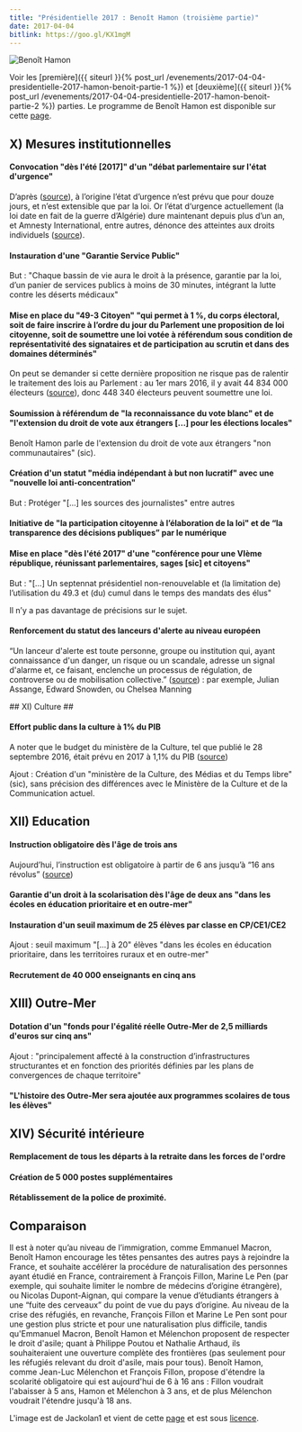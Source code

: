 ```yaml
---
title: "Présidentielle 2017 : Benoît Hamon (troisième partie)"
date: 2017-04-04
bitlink: https://goo.gl/KX1mgM
---
```


![Benoît Hamon](/images/180px-BHamon2012.jpg) 

Voir les [première]({{ siteurl }}{% post_url /evenements/2017-04-04-presidentielle-2017-hamon-benoit-partie-1 %}) et [deuxième]({{ siteurl }}{% post_url /evenements/2017-04-04-presidentielle-2017-hamon-benoit-partie-2 %}) parties. Le programme de Benoît Hamon est disponible sur cette [page](https://www.benoithamon2017.fr/wp-content/uploads/2017/03/projet-web1.pdf).

## X) Mesures institutionnelles ##

#### Convocation "dès l'été [2017]" d'un "débat parlementaire sur l'état d'urgence" ####

D’après  ([source](https://www.legifrance.gouv.fr/affichTexte.do?cidTexte=JORFTEXT000000695350)), à l’origine l’état d’urgence n’est prévu que pour douze jours, et n’est extensible que par la loi. Or l’état d‘urgence actuellement (la loi date en fait de la guerre d’Algérie) dure maintenant depuis plus d’un an, et Amnesty International, entre autres, dénonce des atteintes aux droits individuels  ([source](https://www.amnesty.fr/actualites/rapport-france)).

#### Instauration d'une "Garantie Service Public" ####

But : "Chaque bassin de vie aura le droit à la présence, garantie par la loi, d’un panier de services publics à moins de 30 minutes, intégrant la lutte contre les déserts médicaux"

#### Mise en place du "49-3 Citoyen" "qui permet à 1 %, du corps électoral, soit de faire inscrire à l’ordre du jour du Parlement une proposition de loi citoyenne, soit de soumettre une loi votée à référendum sous condition de représentativité des signataires et de participation au scrutin et dans des domaines déterminés" ####

On peut se demander si cette dernière proposition ne risque pas de ralentir le traitement des lois au Parlement : au 1er mars 2016, il y avait 44 834 000 électeurs ([source](https://www.insee.fr/fr/statistiques/2499456)), donc 448 340 électeurs peuvent soumettre une loi.

#### Soumission à référendum de "la reconnaissance du vote blanc" et de "l'extension du droit de vote aux étrangers [...] pour les élections locales" ####

Benoît Hamon parle de l'extension du droit de vote aux étrangers "non communautaires" (sic).

#### Création d'un statut "média indépendant à but non lucratif" avec une "nouvelle loi anti-concentration" ####

But : Protéger "[...] les sources des journalistes" entre autres

#### Initiative de "la participation citoyenne à l’élaboration de la loi" et de “la transparence des décisions publiques” par le numérique ####

#### Mise en place "dès l'été 2017" d'une "conférence pour une VIème république, réunissant parlementaires, sages [sic] et citoyens" ####

But : "[...] Un septennat présidentiel non-renouvelable et (la limitation de) l’utilisation du 49.3 et (du) cumul dans le temps des mandats des élus"

Il n’y a pas davantage de précisions sur le sujet.

#### Renforcement du statut des lanceurs d'alerte au niveau européen ####

“Un lanceur d'alerte est toute personne, groupe ou institution qui, ayant connaissance d'un danger, un risque ou un scandale, adresse un signal d'alarme et, ce faisant, enclenche un processus de régulation, de controverse ou de mobilisation collective.”  ([source](https://fr.wikipedia.org/wiki/Lanceur_d%27alerte)) : par exemple, Julian Assange, Edward Snowden, ou Chelsea Manning

## XI) Culture ##

#### Effort public dans la culture à 1% du PIB ####

A noter que le budget du ministère de la Culture, tel que publié le 28 septembre 2016, était prévu en 2017 à 1,1% du PIB  ([source](http://www.culturecommunication.gouv.fr/Actualites/Projet-de-loi-de-finances-2017-de-la-culture))

Ajout : Création d'un "ministère de la Culture, des Médias et du Temps libre" (sic), sans précision des différences avec le Ministère de la Culture et de la Communication actuel.

## XII) Education ##

#### Instruction obligatoire dès l'âge de trois ans ####

Aujourd’hui, l’instruction est obligatoire à partir de 6 ans jusqu’à “16 ans révolus”  ([source](https://www.service-public.fr/particuliers/vosdroits/F1898))

#### Garantie d'un droit à la scolarisation dès l'âge de deux ans "dans les écoles en éducation prioritaire et en outre-mer" ####

#### Instauration d'un seuil maximum de 25 élèves par classe en CP/CE1/CE2 ####

Ajout : seuil maximum "[...] à 20" élèves "dans les écoles en éducation prioritaire, dans les territoires ruraux et en outre-mer"

#### Recrutement de 40 000 enseignants en cinq ans ####

## XIII) Outre-Mer ##

#### Dotation d'un "fonds pour l'égalité réelle Outre-Mer de 2,5 milliards d'euros sur cinq ans" ####

Ajout : "principalement affecté à la construction d’infrastructures structurantes et en fonction des priorités définies par les plans de convergences de chaque territoire"

#### "L'histoire des Outre-Mer sera ajoutée aux programmes scolaires de tous les élèves" ####

## XIV) Sécurité intérieure ##

#### Remplacement de tous les départs à la retraite dans les forces de l'ordre ####

#### Création de 5 000 postes supplémentaires ####

#### Rétablissement de la police de proximité. ####

## Comparaison ##

Il est à noter qu’au niveau de l’immigration, comme Emmanuel Macron, Benoît Hamon encourage les têtes pensantes des autres pays à rejoindre la France, et souhaite accélérer la procédure de naturalisation des personnes ayant étudié en France, contrairement à François Fillon, Marine Le Pen (par exemple, qui souhaite limiter le nombre de médecins d’origine étrangère), ou Nicolas Dupont-Aignan, qui compare la venue d’étudiants étrangers à une “fuite des cerveaux” du point de vue du pays d’origine. Au niveau de la crise des réfugiés, en revanche, François Fillon et Marine Le Pen sont pour une gestion plus stricte et pour une naturalisation plus difficile, tandis qu'Emmanuel Macron, Benoît Hamon et Mélenchon proposent de respecter le droit d'asile; quant à Philippe Poutou et Nathalie Arthaud, ils souhaiteraient une ouverture complète des frontières (pas seulement pour les réfugiés relevant du droit d'asile, mais pour tous).
Benoît Hamon, comme Jean-Luc Mélenchon et François Fillon, propose d'étendre la scolarité obligatoire qui est aujourd'hui de 6 à 16 ans : Fillon voudrait l'abaisser à 5 ans, Hamon et Mélenchon à 3 ans, et de plus Mélenchon voudrait l'étendre jusqu'à 18 ans.

L'image est de Jackolan1 et vient de cette [page](https://fr.wikipedia.org/wiki/Beno%C3%AEt_Hamon#/media/File:BHamon2012.jpg) et est sous [licence](https://creativecommons.org/licenses/by-sa/3.0/).


